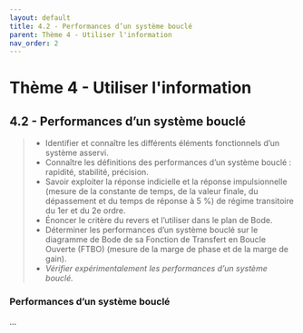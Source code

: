 ```yaml
---
layout: default
title: 4.2 - Performances d’un système bouclé
parent: Thème 4 - Utiliser l'information
nav_order: 2
---
```


# Thème 4 - Utiliser l'information

## 4.2 - Performances d’un système bouclé

> - Identifier et connaître les différents éléments fonctionnels d’un système asservi.
> - Connaître les définitions des performances d’un système bouclé : rapidité, stabilité, précision.
> - Savoir exploiter la réponse indicielle et la réponse impulsionnelle (mesure de la constante de temps, de la valeur finale, du dépassement et du temps de réponse à 5 %) de régime transitoire du 1er et du 2e ordre.
> - Énoncer le critère du revers et l’utiliser dans le plan de Bode.
> - Déterminer les performances d’un système bouclé sur le diagramme de Bode de sa Fonction de Transfert en Boucle Ouverte (FTBO) (mesure de la marge de phase et de la marge de gain).
> - *Vérifier expérimentalement les performances d’un système bouclé.*

### Performances d’un système bouclé

...
